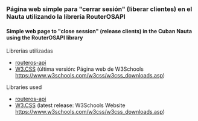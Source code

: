 ### Página web simple para "cerrar sesión" (liberar clientes) en el Nauta utilizando la librería RouterOSAPI 
#### Simple web page to "close session" (release clients) in the Cuban Nauta using the RouterOSAPI library


Librerías utilizadas

* [routeros-api](https://github.com/BenMenking/routeros-api/)
* [W3.CSS](https://github.com/JaniRefsnes/w3css) (última versión: Página web de W3Schools https://www.w3schools.com/w3css/w3css_downloads.asp)



Libraries used

* [routeros-api](https://github.com/BenMenking/routeros-api/)
* [W3.CSS](https://github.com/JaniRefsnes/w3css) (latest release: W3Schools Website https://www.w3schools.com/w3css/w3css_downloads.asp)
